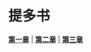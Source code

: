 # 提多书
 **[第一章](圣经/圣经(吕振中译本)/lzz/630/001.md)** |
 **[第二章](圣经/圣经(吕振中译本)/lzz/630/002.md)** |
 **[第三章](圣经/圣经(吕振中译本)/lzz/630/003.md)**
